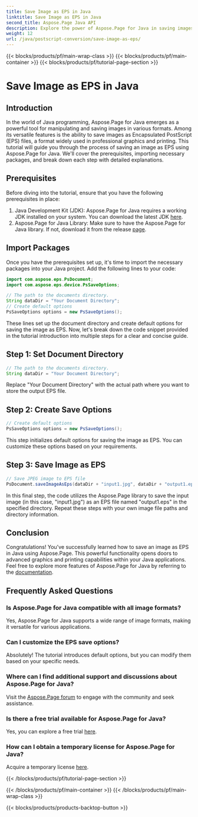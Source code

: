 ```yaml
---
title: Save Image as EPS in Java
linktitle: Save Image as EPS in Java
second_title: Aspose.Page Java API
description: Explore the power of Aspose.Page for Java in saving images as EPS effortlessly. Boost your graphics and printing capabilities with this versatile Java library.
weight: 12
url: /java/postscript-conversion/save-image-as-eps/
---
```


{{< blocks/products/pf/main-wrap-class >}}
{{< blocks/products/pf/main-container >}}
{{< blocks/products/pf/tutorial-page-section >}}

# Save Image as EPS in Java

## Introduction
In the world of Java programming, Aspose.Page for Java emerges as a powerful tool for manipulating and saving images in various formats. Among its versatile features is the ability to save images as Encapsulated PostScript (EPS) files, a format widely used in professional graphics and printing.
This tutorial will guide you through the process of saving an image as EPS using Aspose.Page for Java. We'll cover the prerequisites, importing necessary packages, and break down each step with detailed explanations.
## Prerequisites
Before diving into the tutorial, ensure that you have the following prerequisites in place:
1. Java Development Kit (JDK): Aspose.Page for Java requires a working JDK installed on your system. You can download the latest JDK [here](https://www.oracle.com/java/technologies/javase-downloads.html).
2. Aspose.Page for Java Library: Make sure to have the Aspose.Page for Java library. If not, download it from the release [page](https://releases.aspose.com/page/java/).
## Import Packages
Once you have the prerequisites set up, it's time to import the necessary packages into your Java project. Add the following lines to your code:
```java
import com.aspose.eps.PsDocument;
import com.aspose.eps.device.PsSaveOptions;

// The path to the documents directory.
String dataDir = "Your Document Directory";
// Create default options
PsSaveOptions options = new PsSaveOptions();
```
These lines set up the document directory and create default options for saving the image as EPS.
Now, let's break down the code snippet provided in the tutorial introduction into multiple steps for a clear and concise guide.
## Step 1: Set Document Directory
```java
// The path to the documents directory.
String dataDir = "Your Document Directory";
```
Replace "Your Document Directory" with the actual path where you want to store the output EPS file.
## Step 2: Create Save Options
```java
// Create default options
PsSaveOptions options = new PsSaveOptions();
```
This step initializes default options for saving the image as EPS. You can customize these options based on your requirements.
## Step 3: Save Image as EPS
```java
// Save JPEG image to EPS file
PsDocument.saveImageAsEps(dataDir + "input1.jpg", dataDir + "output1.eps", options);
```
In this final step, the code utilizes the Aspose.Page library to save the input image (in this case, "input1.jpg") as an EPS file named "output1.eps" in the specified directory.
Repeat these steps with your own image file paths and directory information.
## Conclusion
Congratulations! You've successfully learned how to save an image as EPS in Java using Aspose.Page. This powerful functionality opens doors to advanced graphics and printing capabilities within your Java applications.
Feel free to explore more features of Aspose.Page for Java by referring to the [documentation](https://reference.aspose.com/page/java/).
## Frequently Asked Questions
### Is Aspose.Page for Java compatible with all image formats?
Yes, Aspose.Page for Java supports a wide range of image formats, making it versatile for various applications.
### Can I customize the EPS save options?
Absolutely! The tutorial introduces default options, but you can modify them based on your specific needs.
### Where can I find additional support and discussions about Aspose.Page for Java?
Visit the [Aspose.Page forum](https://forum.aspose.com/c/page/39) to engage with the community and seek assistance.
### Is there a free trial available for Aspose.Page for Java?
Yes, you can explore a free trial [here](https://releases.aspose.com/).
### How can I obtain a temporary license for Aspose.Page for Java?
Acquire a temporary license [here](https://purchase.aspose.com/temporary-license/).

{{< /blocks/products/pf/tutorial-page-section >}}

{{< /blocks/products/pf/main-container >}}
{{< /blocks/products/pf/main-wrap-class >}}

{{< blocks/products/products-backtop-button >}}
